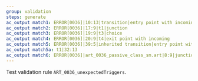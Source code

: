```yaml
---
group: validation
steps: generate
ac_output match1: ERROR[0036]|10:13|transition|entry point with incoming
ac_output match2: ERROR[0036]|17:9|t1|junction
ac_output match3: ERROR[0036]|19:9|t3|choice
ac_output match4: ERROR[0036]|20:9|t4|exit point with incoming
ac_output match5: ERROR[0036]|39:5|inherited transition|entry point with incoming
ac_output match5a: t1|32:13
ac_output match6: ERROR[0036]|art_0036_passive_class_sm.art|8:9|junction
---
```

Test validation rule `ART_0036_unexpectedTriggers`.
